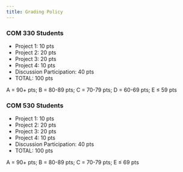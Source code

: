 ```yaml
---
title: Grading Policy
---
```


<h3>COM 330 Students</h3>

- Project 1: 10 pts
- Project 2: 20 pts
- Project 3: 20 pts
- Project 4: 10 pts
- Discussion Participation: 40 pts
- TOTAL: 100 pts

A = 90+ pts; B = 80-89 pts; C = 70-79 pts; D = 60-69 pts; E ≤ 59 pts

<h3>COM 530 Students</h3>

- Project 1: 10 pts
- Project 2: 20 pts
- Project 3: 20 pts
- Project 4: 10 pts
- Discussion Participation: 40 pts
- TOTAL: 100 pts

A = 90+ pts; B = 80-89 pts; C = 70-79 pts; E ≤ 69 pts
